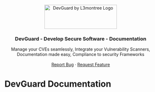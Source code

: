 <br />
<div align="center">
  
  <picture>
    <source srcset="images/logo_inverse_horizontal.svg"  media="(prefers-color-scheme: dark)">
    <img src="images/logo_horizontal.svg" alt="DevGuard by L3montree Logo" width="240" height="80">
  </picture>
  
  <h3 align="center">DevGuard - Develop Secure Software - Documentation</h3>

  <p align="center">
    Manage your CVEs seamlessly, Integrate your Vulnerability Scanners, Documentation made easy, Compliance to security Frameworks
    <br />
    <br />
    <a href="https://github.com/l3montree-dev/devguard-docs/issues">Report Bug</a>
    ·
    <a href="https://github.com/l3montree-dev/devguard-docs/issues">Request Feature</a>
  </p>
</div>

# DevGuard Documentation